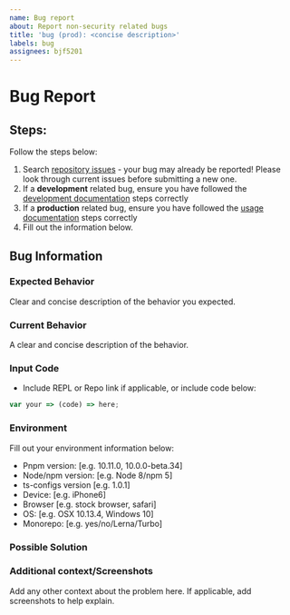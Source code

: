 ```yaml
---
name: Bug report
about: Report non-security related bugs
title: 'bug (prod): <concise description>'
labels: bug
assignees: bjf5201
---
```


# Bug Report

## Steps:

Follow the steps below:

1. Search [repository issues](https://github.com/bjf5201/ts-configs/issues) - your bug may already be reported! Please look through current issues before submitting a new one.
2. If a **development** related bug, ensure you have followed the [development documentation](https://github.com/bjf5201/ts-configs/blob/main/docs/development.md) steps correctly
3. If a **production** related bug, ensure you have followed the [usage documentation](https://github.com/bjf5201/ts-configs/blob/main/README.md) steps correctly
4. Fill out the information below.

## Bug Information

### Expected Behavior
Clear and concise description of the behavior you expected.

### Current Behavior
A clear and concise description of the behavior.

### Input Code
- Include REPL or Repo link if applicable, or include code below:

```js
var your => (code) => here;
```

### Environment
Fill out your environment information below:

 - Pnpm version: [e.g. 10.11.0, 10.0.0-beta.34]
 - Node/npm version: [e.g. Node 8/npm 5]
 - ts-configs version [e.g. 1.0.1]
 - Device: [e.g. iPhone6]
 - Browser [e.g. stock browser, safari]
 - OS: [e.g. OSX 10.13.4, Windows 10]
 - Monorepo: [e.g. yes/no/Lerna/Turbo]

### Possible Solution
<!--- Only if you have suggestions on a fix for the bug -->

### Additional context/Screenshots
Add any other context about the problem here. If applicable, add screenshots to help explain.

